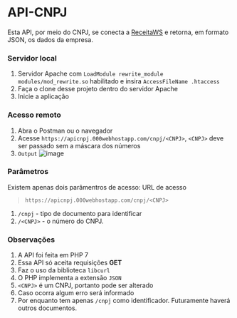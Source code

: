 # API-CNPJ

Esta API, por meio do CNPJ, se conecta a [ReceitaWS](https://www.receitaws.com.br/api) e retorna, em formato JSON, os dados da empresa.

### Servidor local
1. Servidor Apache com `LoadModule rewrite_module modules/mod_rewrite.so` habilitado e insira `AccessFileName .htaccess`
2. Faça o clone desse projeto dentro do servidor Apache
3. Inicie a aplicação

### Acesso remoto
  
1. Abra o Postman ou o navegador
2. Acesse `https://apicnpj.000webhostapp.com/cnpj/<CNPJ>`, `<CNPJ>` deve ser passado sem a máscara dos números 
3. `Output`
![image](https://user-images.githubusercontent.com/49295476/80495702-452c6c80-8936-11ea-9240-c9c508a1b285.png)

### Parâmetros

Existem apenas dois parâmentros de acesso:
URL de acesso
> `https://apicnpj.000webhostapp.com/cnpj/<CNPJ>`
1. `/cnpj` - tipo de documento para identificar
2. `/<CNPJ>` - o número do CNPJ.

### Observações

1. A API foi feita em PHP 7
2. Essa API só aceita requisições **GET**
3. Faz o uso da biblioteca `libcurl`
4. O PHP implementa a extensão `JSON` 
3. `<CNPJ>` é um CNPJ, portanto pode ser alterado
4. Caso ocorra algum erro será informado
5. Por enquanto tem apenas `/cnpj` como identificador. Futuramente haverá outros documentos.
